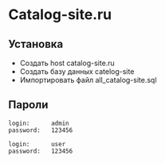 #  Catalog-site.ru

## Установка

* Создать host catalog-site.ru
* Создать базу данных catelog-site
* Импортировать файл all_catalog-site.sql

## Пароли

	login:		admin
	password:	123456

	login:		user
	password:	123456
